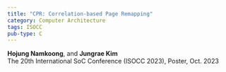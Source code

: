 ```yaml
---
title: "CPR: Correlation-based Page Remapping"
category: Computer Architecture
tags: ISOCC
pub-type: C
---
```


**Hojung Namkoong**, and **Jungrae Kim** <br>
The 20th International SoC Conference (ISOCC 2023), Poster, Oct. 2023

